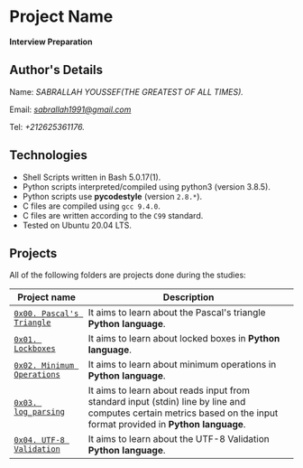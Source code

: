 # Project Name
**Interview Preparation**

## Author's Details
Name: *SABRALLAH YOUSSEF(THE GREATEST OF ALL TIMES).*

Email: *sabrallah1991@gmail.com*

Tel: *+212625361176.*

## Technologies
* Shell Scripts written in Bash 5.0.17(1).
* Python scripts interpreted/compiled using python3 (version 3.8.5).
* Python scripts use **pycodestyle** (version `2.8.*`).
* C files are compiled using `gcc 9.4.0`.
* C files are written according to the `C99` standard.
* Tested on Ubuntu 20.04 LTS.

## Projects
All of the following folders are projects done during the studies:

| Project name | Description |
| ------------ | ----------- |
| [`0x00. Pascal's Triangle`](https://github.com/sabrallah/alx-interview/tree/master/0x00-pascal_triangle) | It aims to learn about the Pascal's triangle **Python language**.|
| [`0x01. Lockboxes`](https://github.com/sabrallah/alx-interview/tree/master/0x01-lockboxes) | It aims to learn about locked boxes in **Python language**.|
| [`0x02. Minimum Operations`](https://github.com/sabrallah/alx-interview/tree/master/0x02-minimum_operations) | It aims to learn about minimum operations in **Python language**.|
| [`0x03. log_parsing`](https://github.com/sabrallah/alx-interview/tree/master/0x03-log_parsing) | It aims to learn about  reads input from standard input (stdin) line by line and computes certain metrics based on the input format provided  in **Python language**.|
| [`0x04. UTF-8 Validation`](https://github.com/sabrallah/alx-interview/tree/master/0x04-utf8_validation) | It aims to learn about the UTF-8 Validation **Python language**.|
